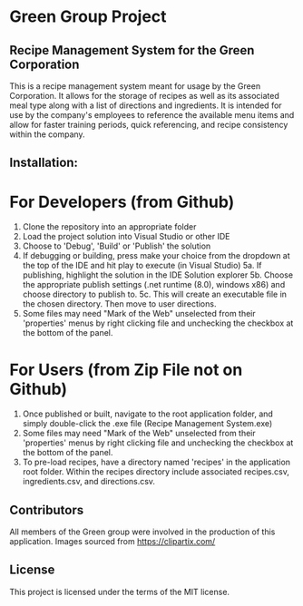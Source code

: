 # Green Group Project
## Recipe Management System for the Green Corporation



This is a recipe management system meant for usage by the Green Corporation. It allows for the storage of recipes as well as its associated meal type along with a list of directions and ingredients. It is intended for use by the company's employees to reference the available menu items and allow for faster training periods, quick referencing, and recipe consistency within the company. 

## Installation:
# For Developers (from Github)
1. Clone the repository into an appropriate folder
2. Load the project solution into Visual Studio or other IDE
3. Choose to 'Debug', 'Build' or 'Publish' the solution
4. If debugging or building, press make your choice from the dropdown at the top of the IDE and hit play to execute (in Visual Studio)
5a. If publishing, highlight the solution in the IDE Solution explorer 
5b. Choose the appropriate publish settings (.net runtime (8.0), windows x86) and choose directory to publish to. 
5c. This will create an executable file in the chosen directory. Then move to user directions.
6. Some files may need "Mark of the Web" unselected from their 'properties' menus by right clicking file and unchecking the checkbox at the bottom of the panel.

# For Users (from Zip File not on Github)
1. Once published or built, navigate to the root application folder, and simply double-click the .exe file (Recipe Management System.exe)
2. Some files may need "Mark of the Web" unselected from their 'properties' menus by right clicking file and unchecking the checkbox at the bottom of the panel.
3. To pre-load recipes, have a directory named 'recipes' in the application root folder. Within the recipes directory include associated recipes.csv, ingredients.csv, and directions.csv.

## Contributors
All members of the Green group were involved in the production of this application.
Images sourced from https://clipartix.com/

## License
 This project is licensed under the terms of the MIT license.